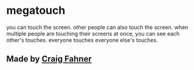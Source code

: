 # megatouch

you can touch the screen. other people can also touch the screen. when multiple people are touching their screens at once, you can see each other's touches. everyone touches everyone else's touches.

## Made by [Craig Fahner](https://www.craigfahner.com)